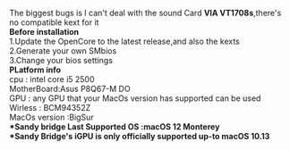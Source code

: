 The biggest bugs is I can't deal with the sound Card <strong>VIA VT1708s</strong>,there's no compatible kext for it<br>
<strong>Before installation<br></strong>
1.Update the OpenCore to the latest release,and also the kexts<br>
2.Generate your own SMbios<br>
3.Change your bios settings<br>
<strong>PLatform info<br></strong>
cpu : intel core i5 2500<br>
MotherBoard:Asus P8Q67-M DO<br>
GPU : any GPU that your MacOs version has supported can be used<br>
Wirless : BCM94352Z<br>
MacOs version :BigSur<br>
<strong>*Sandy bridge Last Supported OS :macOS 12 Monterey<br></strong>
<strong>*Sandy Bridge's iGPU is only officially supported up-to macOS 10.13<br></strong>

